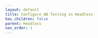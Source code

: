 ```yaml
---
layout: default
title: Configure AB Testing in Headless
has_children: false
parent: Headless
nav_order: 1
---
```

